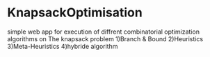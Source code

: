 # KnapsackOptimisation
simple web app for execution of diffrent combinatorial optimization algorithms on The knapsack problem
1)Branch & Bound
2)Heuristics
3)Meta-Heuristics
4)hybride algorithm
